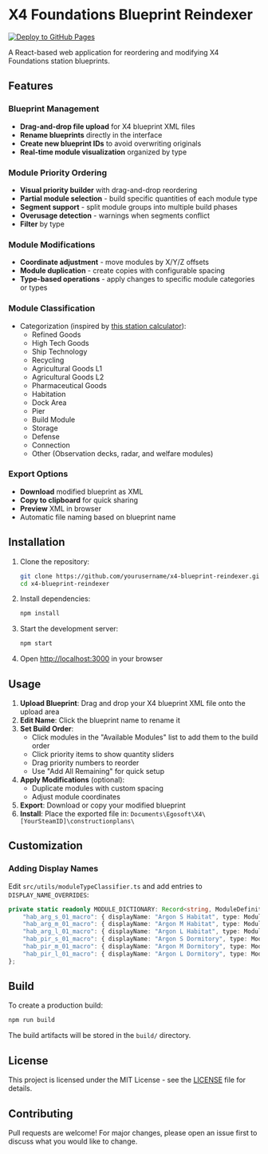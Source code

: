 # X4 Foundations Blueprint Reindexer

[![Deploy to GitHub Pages](https://github.com/DanielGRasmussen/x4-reindexer/actions/workflows/deploy.yml/badge.svg)](https://github.com/DanielGRasmussen/x4-reindexer/actions)

A React-based web application for reordering and modifying X4 Foundations station blueprints.

## Features

### Blueprint Management
- **Drag-and-drop file upload** for X4 blueprint XML files
- **Rename blueprints** directly in the interface
- **Create new blueprint IDs** to avoid overwriting originals
- **Real-time module visualization** organized by type

### Module Priority Ordering
- **Visual priority builder** with drag-and-drop reordering
- **Partial module selection** - build specific quantities of each module type
- **Segment support** - split module groups into multiple build phases
- **Overusage detection** - warnings when segments conflict
- **Filter** by type

### Module Modifications
- **Coordinate adjustment** - move modules by X/Y/Z offsets
- **Module duplication** - create copies with configurable spacing
- **Type-based operations** - apply changes to specific module categories or types

### Module Classification
- Categorization (inspired by [this station calculator](http://www.x4-game.com/#/station-calculator)):
	- Refined Goods
	- High Tech Goods
	- Ship Technology
	- Recycling
	- Agricultural Goods L1
	- Agricultural Goods L2
	- Pharmaceutical Goods
	- Habitation
	- Dock Area
	- Pier
	- Build Module
	- Storage
	- Defense
	- Connection
	- Other (Observation decks, radar, and welfare modules)

### Export Options
- **Download** modified blueprint as XML
- **Copy to clipboard** for quick sharing
- **Preview** XML in browser
- Automatic file naming based on blueprint name

## Installation

1. Clone the repository:
	```bash
	git clone https://github.com/yourusername/x4-blueprint-reindexer.git
	cd x4-blueprint-reindexer
	```

2. Install dependencies:
	```bash
	npm install
	```

3. Start the development server:
	```bash
	npm start
	```

4. Open [http://localhost:3000](http://localhost:3000) in your browser

## Usage

1. **Upload Blueprint**: Drag and drop your X4 blueprint XML file onto the upload area
2. **Edit Name**: Click the blueprint name to rename it
3. **Set Build Order**:
	- Click modules in the "Available Modules" list to add them to the build order
	- Click priority items to show quantity sliders
	- Drag priority numbers to reorder
	- Use "Add All Remaining" for quick setup
4. **Apply Modifications** (optional):
	- Duplicate modules with custom spacing
	- Adjust module coordinates
5. **Export**: Download or copy your modified blueprint
6. **Install**: Place the exported file in: `Documents\Egosoft\X4\[YourSteamID]\constructionplans\`

## Customization

### Adding Display Names

Edit `src/utils/moduleTypeClassifier.ts` and add entries to `DISPLAY_NAME_OVERRIDES`:

```typescript
private static readonly MODULE_DICTIONARY: Record<string, ModuleDefinition> = {
	"hab_arg_s_01_macro": { displayName: "Argon S Habitat", type: ModuleType.Habitation },
	"hab_arg_m_01_macro": { displayName: "Argon M Habitat", type: ModuleType.Habitation },
	"hab_arg_l_01_macro": { displayName: "Argon L Habitat", type: ModuleType.Habitation },
	"hab_pir_s_01_macro": { displayName: "Argon S Dormitory", type: ModuleType.Habitation },
	"hab_pir_m_01_macro": { displayName: "Argon M Dormitory", type: ModuleType.Habitation },
	"hab_pir_l_01_macro": { displayName: "Argon L Dormitory", type: ModuleType.Habitation },
};
```

## Build

To create a production build:

```bash
npm run build
```

The build artifacts will be stored in the `build/` directory.

## License

This project is licensed under the MIT License - see the [LICENSE](LICENSE) file for details.

## Contributing

Pull requests are welcome! For major changes, please open an issue first to discuss what you would like to change.